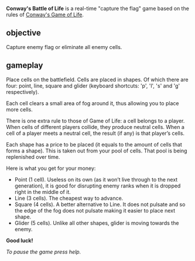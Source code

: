 __Conway's Battle of Life__ is a real-time "capture the flag" game based on the rules of [Conway's Game of Life](http://en.wikipedia.org/wiki/Conway's_Game_of_Life#Rules).

## objective

Capture enemy flag or eliminate all enemy cells.

## gameplay

Place cells on the battlefield. Cells are placed in shapes. Of which there are four: point, line, square and glider (keyboard shortcuts: 'p', 'l', 's' and 'g' respectively).

Each cell clears a small area of fog around it, thus allowing you to place more cells.

There is one extra rule to those of Game of Life: a cell belongs to a player. When cells of different players collide, they produce neutral cells. When a cell of a player meets a neutral cell, the result (if any) is that player’s cells.

Each shape has a price to be placed (it equals to the amount of cells that forms a shape). This is taken out from your pool of cells. That pool is being replenished over time.

Here is what you get for your money:

- Point (1 cell). Useless on its own (as it won’t live through to the next generation), it is good for disrupting enemy ranks when it is dropped right in the middle of it.
- Line (3 cells). The cheapest way to advance.
- Square (4 cells). A better alternative to Line. It does not pulsate and so the edge of the fog does not pulsate making it easier to place next shape.
- Glider (5 cells). Unlike all other shapes, glider is moving towards the enemy.

__Good luck!__

_To pause the game press help._

